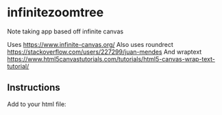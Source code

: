 # infinitezoomtree
Note taking app based off infinite canvas

Uses https://www.infinite-canvas.org/
Also uses roundrect https://stackoverflow.com/users/227299/juan-mendes
And wraptext https://www.html5canvastutorials.com/tutorials/html5-canvas-wrap-text-tutorial/

## Instructions
Add to your html file:
<script src="https://cdn.jsdelivr.net/npm/ef-infinite-canvas@0.5.0-alpha/dist/infinite-canvas.js"></script>


